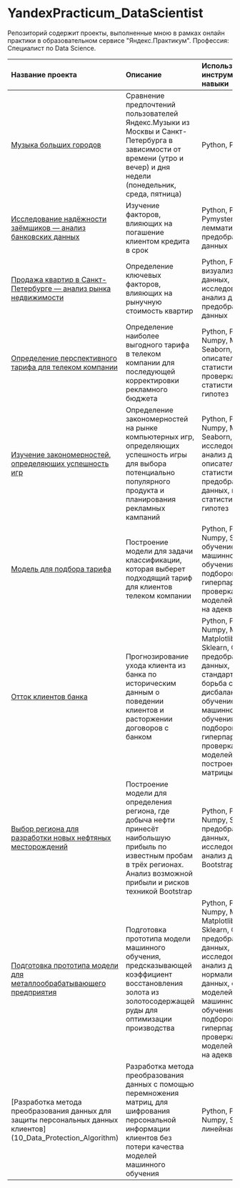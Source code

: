 # YandexPracticum_DataScientist
Репозиторий содержит проекты, выполненные мною в рамках онлайн практики в образовательном сервисе "Яндекс.Практикум". Профессия: Специалист по Data Science.

| Название проекта | Описание | Используемые инструменты и навыки | 
| :---------------------- | :---------------------- | :---------------------- |
| [Музыка больших городов](01_Yandex.Music) | Сравнение предпочтений пользователей Яндекс.Музыки из Москвы и Санкт-Петербурга в зависимости от времени (утро и вечер) и дня недели (понедельник, среда, пятница)| Python, Pandas |
| [Исследование надёжности заёмщиков — анализ банковских данных](02_Credit_scoring) | Изучение факторов, влияющих на погашение клиентом кредита в срок | Python, Pandas, Pymystem3, лемматизация, предобработка данных | 
| [Продажа квартир в Санкт-Петербурге — анализ рынка недвижимости](03_Yandex.Realty) | Определение ключевых факторов, влияющих на рынучную стоимость квартир | Python, Pandas, визуализация данных, исследовательский анализ данных, предобработка данных |
| [Определение перспективного тарифа для телеком компании](04_Mobile_Tariff_Choice)| Определение наиболее выгодного тарифа в телеком компании для последующей корректировки рекламного бюджета | Python, Pandas, Numpy, Matplotlib, Seaborn, Scipy, описательная статистика, проверка статистических гипотез |
| [Изучение закономерностей, определяющих успешность игр](05_Online_Shop_Analysis) | Определение закономерностей на рынке компьютерных игр, определяющих успешность игры для выбора потенциально популярного продукта и планирования рекламных кампаний | Python, Pandas, Numpy, Matplotlib, Seaborn, Scipy, исследовательский анализ данных, описательная статистика, предобработка данных, проверка статистических гипотез |
| [Модель для подбора тарифа](06_Mobile_Tariff_Recomendations)| Построение модели для задачи классификации, которая выберет подходящий тариф для клиентов телеком компании | Python, Pandas, Numpy, Sklearn, обучение моделей машинного обучения с подбором гиперпараметров, проверка качества моделей, проверка на адекватность |
| [Отток клиентов банка](07_Bank_Clients_Churn)| Прогнозирование ухода клиента из банка по историческим данным о поведении клиентов и расторжении договоров с банком |Python, Pandas, Numpy, Math, Matplotlib, Seaborn, Sklearn, CatBoost, предобработка данных, стандартизация, борьба с дисбалансом, обучение моделей машинного обучения с подбором гиперпараметров, проверка качества моделей, построение матрицы ошибок |
| [Выбор региона для разработки новых нефтяных месторождений](08_Region_For_Well_Drilling)| Построение модели для определения региона, где добыча нефти принесёт наибольшую прибыль по известным пробам в трёх регионах. Анализ возможной прибыли и рисков техникой Bootstrap | Python, Pandas, Numpy, Sklearn, предобработка данных, исследовательский анализ данных, Bootstrap |
| [Подготовка прототипа модели для металлообрабатывающего предприятия](09_Gold_Recovery)| Подготовка прототипа модели машинного обучения, предсказывающей коэффициент восстановления золота из золотосодержащей руды для оптимизации производства | Python, Pandas, Numpy, Math, Matplotlib, Seaborn, Sklearn, CatBoost, предобработка данных, исследовательский анализ данных, нормализация данных, обучение моделей машинного обучения с подбором гиперпараметров, проверка качества моделей, проверка на адекватность |
| [Разработка метода преобразования данных для защиты персональных данных клиентов] (10_Data_Protection_Algorithm) | Разработка метода преобразования данных с помощью перемножения матриц, для шифрования персональной информации клиентов без потери качества моделей машинного обучения | Python, Pandas, Numpy, Sklearn, линейная алгебра |
